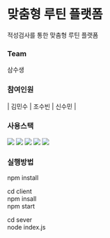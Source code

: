 # 맞춤형 루틴 플랫폼
적성검사를 통한 맞춤형 루틴 플랫폼


### Team
삼수생

### 참여인원
| 김민수 | 조수빈 | 신수민 |

### 사용스택
<img src="https://img.shields.io/badge/React-61DAFB?style=flat-square&logo=React&logoColor=white"/> <img src="https://img.shields.io/badge/JavaScript-F7DF1E?style=flat-square&logo=JavaScript&logoColor=white"/> <img src="https://img.shields.io/badge/styled components-DB7093?style=flat-square&logo=styledcomponents&logoColor=white"/>
<img src="https://img.shields.io/badge/Axios-E01B22?style=flat-square"/> <img src="https://img.shields.io/badge/Mysql-000000?style=flat-square&logo=Mysql&logoColor=white"/>


### 실행방법
npm install

cd client<br/>
npm insall<br/>
npm start<br/>

cd sever<br/>
node index.js